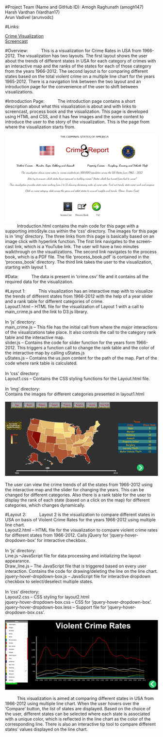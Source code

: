 #Project Team (Name and GitHub ID):
Amogh Raghunath (amogh147)<br>
Harsh Vardhan (Vardhan17)<br>
Arun Vadivel (arunvodc)

#Links:

[Crime Visualization](http://arunvodc.github.io/DataVisFinal_Testing/introduction.html)<br>
[Screencast](https://www.youtube.com/)<br>

#Overview:
&nbsp;&nbsp;&nbsp;&nbsp;&nbsp;&nbsp;&nbsp;&nbsp;&nbsp;&nbsp;This is a visualization for Crime Rates in USA from 1966-2012.  The visualization has two layouts.  The first layout shows the user about the trends of different states in USA for each category of crimes with an interactive map and the ranks of the states for each of those category from the years 1966-2012. The second layout is for comparing different states based on the total violent crime on a multiple line chart for the years 1965-2012. There is a navigation link between the two layout and an introduction page for the convenience of the user to shift between visualizations.

#Introduction Page:
&nbsp;&nbsp;&nbsp;&nbsp;&nbsp;&nbsp;&nbsp;&nbsp;&nbsp;&nbsp;The introduction page contains a short description about what this visualization is about and with links to screencast, process book and the visualization. This page is developed using HTML and CSS, and it has few images and the some content to introduce the user to the story of the visualization. This is the page from where the visualization starts from.<br><br>
![Intro](img/Introduction.jpg)<br>
&nbsp;&nbsp;&nbsp;&nbsp;&nbsp;&nbsp;&nbsp;&nbsp;&nbsp;&nbsp;Introduction.html contains the main code for this page with a supporting introStyle.css within the ‘css’ directory. The images for this page is in ‘img’ directory. The three links from this page is basically based on an image click with hyperlink function. The first link navigates to the screen-cast link, which is a YouTube link. The user will have a two minutes walkthrough on the visualizations. The second link navigates to the process book, which is a PDF file. The file ‘process_book.pdf’ is contained in the ‘process_book’ directory. The third link takes the user to the visualization, starting with layout 1.

#Data:
&nbsp;&nbsp;&nbsp;&nbsp;&nbsp;&nbsp;&nbsp;&nbsp;&nbsp;&nbsp;The data is present in ‘crime.csv’ file and it contains all the required data for the visualization.

#Layout 1:
&nbsp;&nbsp;&nbsp;&nbsp;&nbsp;&nbsp;&nbsp;&nbsp;&nbsp;&nbsp;This visualization has an interactive map with to visualize the trends of different states from 1966-2012 with the help of a year slider and a rank table for different categories of crime.
<br>Layout1.html – HTML file for the visualization of Layout 1 with a call to main_crime.js and the link to D3.js library.
<br><br>In ‘js’ directory:
<br>main_crime.js – This file has the initial call from where the major interactions of the visualizations take place. It also controls the call to the category rank table and the interactive map.
<br>slider.js – Contains the code for slider function for the years form 1966-2012. This triggers a function call to change the rank table and the color of the interactive map by calling uStates.js
<br>uStates.js – Contains the us.json content for the path of the map. Part of the code where rank table is calculated.
<br><br>In ‘css’ directory:
<br>Layout1.css – Contains the CSS styling functions for the Layout.html file.
<br><br>In ‘img’ directory:
<br>Contains the images for different categories presented in layout1.html
<br><br>![Layout1](img/Layout1.jpg)<br>
<br>The user can view the crime trends of all the states from 1966-2012 using the interactive map and the slider for changing the years. This can be changed for different categories. Also there is a rank table for the user to display the rank of each state (based on a click on the map) for different categories, which changes dynamically.

#Layout 2:
&nbsp;&nbsp;&nbsp;&nbsp;&nbsp;&nbsp;&nbsp;&nbsp;&nbsp;&nbsp;Layout 2 is the visualization to compare different states in USA on basis of Violent Crime Rates for the years 1966-2012 using multiple line chart.
<br>Layout2.html – HTML file for the visualization to compare violent crime rates for different states from 1966-2012. Calls jQuery for ‘jquery-hover-dropdown-box’ for interactive checkbox.
<br><br>In ‘js’ directory:
<br>Line.js –JavaScript file for data processing and initializing the layout appearance.
<br>Draw_line.js – The JavaScript file that is triggered based on every user interaction. Contains the code for drawing/deleting the line on the line chart.
<br>jquery-hover-dropdown-box.js – JavaScript file for interactive dropdown checkbox to select/deselect multiple states.
<br><br>In ‘css’ directory:
<br>Layout2.css – CSS styling for layout2.html
<br>jquery-hover-dropdown-box.css – CSS for ‘jquery-hover-dropdown-box’.
<br>jquery-hover-dropdown-box.less – Support file for ‘jquery-hover-dropdown-box.css’.
<br><br>![Layout2](img/Layout2.jpg)<br>
<br>&nbsp;&nbsp;&nbsp;&nbsp;&nbsp;&nbsp;&nbsp;&nbsp;&nbsp;&nbsp;This visualization is aimed at comparing different states in USA from 1966-2012 using multiple line chart. When the user hovers over the ‘Compare’ button, the list of states are displayed. Based on the choice of the user, different states can be selected where each state is associated with a unique color, which is reflected in the line chart as the color of the corresponding line. There is also an interactive tip tool to compare different states’ values displayed on the line chart.
